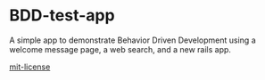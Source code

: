 BDD-test-app
============

A simple app to demonstrate Behavior Driven Development using a welcome message page, a web search, and a new rails app.

[mit-license](http://nickmanos.mit-license.org/)
